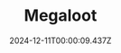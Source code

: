---
title: "Megaloot"
id: 2440380
date: 2024-12-11T00:00:09.437Z
link: games/steam/recent/megaloot
image: http://media.steampowered.com/steamcommunity/public/images/apps/2440380/3f63b0e78691bbc2b1b335a8b47f84f8ac3f2f43.jpg
playtime_2weeks: 26
playtime_forever: 573
playtime_windows_forever: 0
playtime_mac_forever: 0
playtime_linux_forever: 573
playtime_deck_forever: 573
---